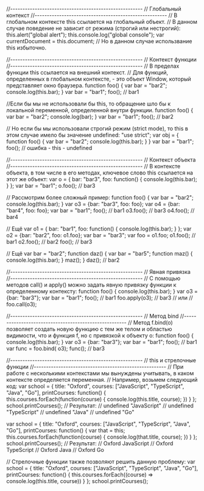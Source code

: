 //------------------------------------------------------ // Глобальный контекст
//------------------------------------------------------ // В глобальном контексте this ссылается на глобальный объект.
// В данном случае поведение не зависит от режима (строгий или нестрогий):
this.alert("global alert"); this.console.log("global console"); var currentDocument = this.document; // Но в данном
случае использвание this избыточно.

//------------------------------------------------------ // Контекст функции
//------------------------------------------------------ // В пределах функции this ссылается на внешний контекст. //
Для функций, определенных в глобальном контексте, - это объект Window, который представляет окно браузера. function
foo() { var bar = "bar2"; console.log(this.bar); } var bar = "bar1"; foo(); // bar1

//Если бы мы не использовали бы this, то обращение шло бы к локальной переменной, определенной внутри функции. function
foo() { var bar = "bar2"; console.log(bar); } var bar = "bar1"; foo(); // bar2

// Но если бы мы использовали строгий режим (strict mode), то this в этом случае имело бы значение undefined:
"use strict"; var obj = { function foo() { var bar = "bar2"; console.log(this.bar); } } var bar = "bar1"; foo(); //
ошибка - this - undefined

//------------------------------------------------------ // Контекст объекта
//------------------------------------------------------ // В контексте объекта, в том числе в его методах, ключевое
слово this ссылается на этот же объект:
var o = { bar: "bar3", foo: function() { console.log(this.bar); } }; var bar = "bar1"; o.foo(); // bar3

// Рассмотрим более сложный пример:
function foo() { var bar = "bar2"; console.log(this.bar); } var o3 = {bar: "bar3", foo: foo}; var o4 = {bar: "bar4",
foo: foo}; var bar = "bar1"; foo(); // bar1 o3.foo(); // bar3 o4.foo(); // bar4

// Ещё var o1 = { bar: "bar1", foo: function() { console.log(this.bar); } }; var o2 = {bar: "bar2", foo: o1.foo}; var
bar = "bar3"; var foo = o1.foo; o1.foo(); // bar1 o2.foo(); // bar2 foo(); // bar3

// Ещё var bar = "bar2"; function daz() { var bar = "bar5"; function maz() { console.log(this.bar); } maz(); } daz(); //
bar2

//------------------------------------------------------ // Явная привязка
//------------------------------------------------------ // С помощью методов call() и apply() можно задать явную
привязку функции к определенному контексту:
function foo() { console.log(this.bar); } var o3 = {bar: "bar3"}; var bar = "bar1"; foo(); // bar1 foo.apply(o3); //
bar3 // или // foo.call(o3);

//------------------------------------------------------ // Метод bind
//------------------------------------------------------ // Метод f.bind(o) позволяет создать новую функцию с тем же
телом и областью видимости, что и функция f, но с привязкой к объекту o:
function foo() { console.log(this.bar); } var o3 = {bar: "bar3"}; var bar = "bar1"; foo(); // bar1 var func = foo.bind(
o3); func(); // bar3

//------------------------------------------------------ // this и стрелочные функции
//------------------------------------------------------ // При работе с несколькими контекстами мы вынуждены учитывать,
в каком контексте определяется переменная. // Например, возьмем следующий код:
var school = { title: "Oxford", courses: ["JavaScript", "TypeScript", "Java", "Go"], printCourses: function() {
this.courses.forEach(function(course) { console.log(this.title, course); })
} }; school.printCourses(); // Результат:
// undefined "JavaScript"
// undefined "TypeScript"
// undefined "Java"
// undefined "Go"

var school = { title: "Oxford", courses: ["JavaScript", "TypeScript", "Java", "Go"], printCourses: function() { var that
= this; this.courses.forEach(function(course) { console.log(that.title, course); })
} }; school.printCourses(); // Результат:
// Oxford JavaScript // Oxford TypeScript // Oxford Java // Oxford Go

// Стрелочные функции также позволяют решить данную проблему:
var school = { title: "Oxford", courses: ["JavaScript", "TypeScript", "Java", "Go"], printCourses: function() {
this.courses.forEach((course) => console.log(this.title, course))
} }; school.printCourses();




